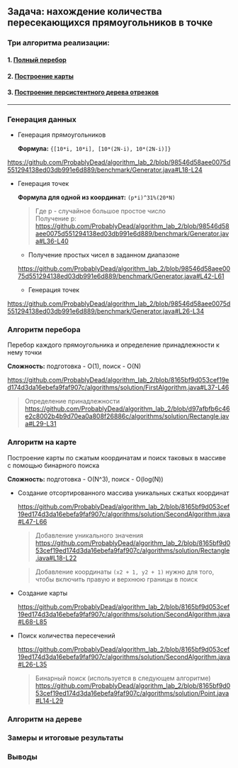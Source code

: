 ## Задача: нахождение количества пересекающихся прямоугольников в точке

### Три алгоритма реализации: 

#### 1. [Полный перебор](#алгоритм-перебора)
#### 2. [Построение карты](#алгоритм-на-карте)
#### 3. [Построение персистентного дерева отрезков](#алгоритм-на-дереве)

---

### Генерация данных

  - Генерация прямоугольников 

    **Формула:** `{[10*i, 10*i], [10*(2N-i), 10*(2N-i)]}`

  https://github.com/ProbablyDead/algorithm_lab_2/blob/98546d58aee0075d551294138ed03db991e6d889/benchmark/Generator.java#L18-L24

  - Генерация точек 

    **Формула для одной из координат:** `(p*i)^31%(20*N)`
    > Где p - случайное большое простое число   
    > Получение p:
    > https://github.com/ProbablyDead/algorithm_lab_2/blob/98546d58aee0075d551294138ed03db991e6d889/benchmark/Generator.java#L36-L40

    - Получение простых чисел в заданном диапазоне

    https://github.com/ProbablyDead/algorithm_lab_2/blob/98546d58aee0075d551294138ed03db991e6d889/benchmark/Generator.java#L42-L61

    - Генерация точек

  https://github.com/ProbablyDead/algorithm_lab_2/blob/98546d58aee0075d551294138ed03db991e6d889/benchmark/Generator.java#L26-L34

### Алгоритм перебора

  Перебор каждого прямоугольника и определение принадлежности к нему точки

 **Сложность:** подготовка - O(1), поиск - O(N)

https://github.com/ProbablyDead/algorithm_lab_2/blob/8165bf9d053cef19ed174d3da16ebefa9faf907c/algorithms/solution/FirstAlgorithm.java#L37-L46

  > Определение принадлежности
  https://github.com/ProbablyDead/algorithm_lab_2/blob/d97afbfb6c46e2c8002b4b9d70ea0a808f26886c/algorithms/solution/Rectangle.java#L29-L31

### Алгоритм на карте
 
  Построение карты по сжатым координатам и поиск таковых в массиве с помощью бинарного поиска

  **Сложность:** подготовка - O(N^3), поиск - O(log(N))

  - Создание отсортированного массива уникальных сжатых координат

    https://github.com/ProbablyDead/algorithm_lab_2/blob/8165bf9d053cef19ed174d3da16ebefa9faf907c/algorithms/solution/SecondAlgorithm.java#L47-L66

    > Добавление уникального значения
    > https://github.com/ProbablyDead/algorithm_lab_2/blob/8165bf9d053cef19ed174d3da16ebefa9faf907c/algorithms/solution/Rectangle.java#L18-L22

    > Добавление координаты `(x2 + 1, y2 + 1)` нужно для того, чтобы включить правую и верхнюю границы в поиск 

  - Создание карты

    https://github.com/ProbablyDead/algorithm_lab_2/blob/8165bf9d053cef19ed174d3da16ebefa9faf907c/algorithms/solution/SecondAlgorithm.java#L68-L85

  - Поиск количества пересечений

    https://github.com/ProbablyDead/algorithm_lab_2/blob/8165bf9d053cef19ed174d3da16ebefa9faf907c/algorithms/solution/SecondAlgorithm.java#L26-L35

    > Бинарный поиск (используется в следующем алгоритме)
    > https://github.com/ProbablyDead/algorithm_lab_2/blob/8165bf9d053cef19ed174d3da16ebefa9faf907c/algorithms/solution/Point.java#L14-L29

### Алгоритм на дереве


### Замеры и итоговые результаты


### Выводы

